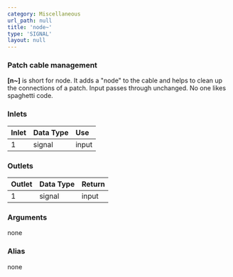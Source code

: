 ```yaml
---
category: Miscellaneous
url_path: null
title: 'node~'
type: 'SIGNAL'
layout: null
---
```


### Patch cable management

**[n~]** is short for node. It adds a "node" to the cable and helps to clean up the connections of a patch. Input passes through unchanged. No one likes spaghetti code. 

### Inlets

| Inlet | Data Type | Use   |
|:------|:----------|:------|
| 1     | signal    | input |


### Outlets

| Outlet | Data Type | Return |
|:-------|:----------|:-------|
| 1      | signal    | input  |

### Arguments

none

### Alias 

none
